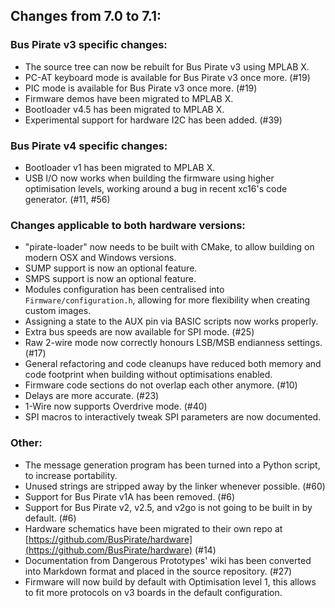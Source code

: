 ## Changes from 7.0 to 7.1:

### Bus Pirate v3 specific changes:

* The source tree can now be rebuilt for Bus Pirate v3 using MPLAB X.
* PC-AT keyboard mode is available for Bus Pirate v3 once more. (#19)
* PIC mode is available for Bus Pirate v3 once more. (#19)
* Firmware demos have been migrated to MPLAB X.
* Bootloader v4.5 has been migrated to MPLAB X.
* Experimental support for hardware I2C has been added. (#39)

### Bus Pirate v4 specific changes:

* Bootloader v1 has been migrated to MPLAB X.
* USB I/O now works when building the firmware using higher optimisation levels, working around a bug in recent xc16's code generator. (#11, #56)

### Changes applicable to both hardware versions:

* "pirate-loader" now needs to be built with CMake, to allow building on modern OSX and Windows versions.
* SUMP support is now an optional feature.
* SMPS support is now an optional feature.
* Modules configuration has been centralised into `Firmware/configuration.h`, allowing for more flexibility when creating custom images.
* Assigning a state to the AUX pin via BASIC scripts now works properly.
* Extra bus speeds are now available for SPI mode. (#25)
* Raw 2-wire mode now correctly honours LSB/MSB endianness settings. (#17)
* General refactoring and code cleanups have reduced both memory and code footprint when building without optimisations enabled.
* Firmware code sections do not overlap each other anymore. (#10)
* Delays are more accurate. (#23)
* 1-Wire now supports Overdrive mode. (#40)
* SPI macros to interactively tweak SPI parameters are now documented.

### Other:

* The message generation program has been turned into a Python script, to increase portability.
* Unused strings are stripped away by the linker whenever possible. (#60)
* Support for Bus Pirate v1A has been removed. (#6)
* Support for Bus Pirate v2, v2.5, and v2go is not going to be built in by default. (#6)
* Hardware schematics have been migrated to their own repo at [https://github.com/BusPirate/hardware](https://github.com/BusPirate/hardware) (#14)
* Documentation from Dangerous Prototypes' wiki has been converted into Markdown format and placed in the source repository. (#27)
* Firmware will now build by default with Optimisation level 1, this allows to fit more protocols on v3 boards in the default configuration.
